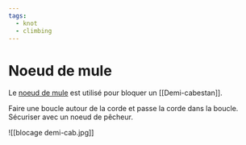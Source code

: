 ```yaml
---
tags:
  - knot
  - climbing
---
```

# Noeud de mule

Le [noeud de mule](https://barooders.com/blogs/infos/guide-noeud-escalade#mule) est utilisé pour bloquer un [[Demi-cabestan]].

Faire une boucle autour de la corde et passe la corde dans la boucle. Sécuriser avec un noeud de pêcheur.

![[blocage demi-cab.jpg]]


